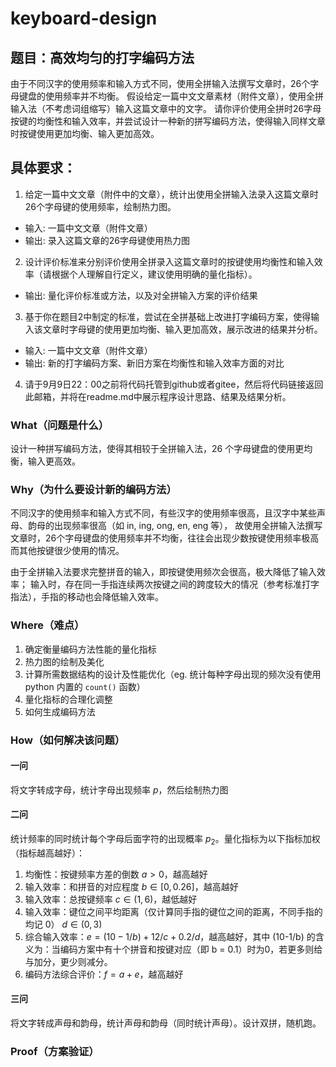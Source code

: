 # keyboard-design

## 题目：高效均匀的打字编码方法

由于不同汉字的使用频率和输入方式不同，使用全拼输入法撰写文章时，26个字母键盘的使用频率并不均衡。
假设给定一篇中文文章素材（附件文章），使用全拼输入法（不考虑词组缩写）输入这篇文章中的文字。
请你评价使用全拼时26字母按键的均衡性和输入效率，并尝试设计一种新的拼写编码方法，使得输入同样文章时按键使用更加均衡、输入更加高效。

## 具体要求： 

1. 给定一篇中文文章（附件中的文章），统计出使用全拼输入法录入这篇文章时26个字母键的使用频率，绘制热力图。
- 输入: 一篇中文文章（附件文章）
- 输出: 录入这篇文章的26字母键使用热力图

2. 设计评价标准来分别评价使用全拼录入这篇文章时的按键使用均衡性和输入效率（请根据个人理解自行定义，建议使用明确的量化指标）。  
- 输出: 量化评价标准或方法，以及对全拼输入方案的评价结果

3. 基于你在题目2中制定的标准，尝试在全拼基础上改进打字编码方案，使得输入该文章时字母键的使用更加均衡、输入更加高效，展示改进的结果并分析。
- 输入: 一篇中文文章（附件文章）
- 输出: 新的打字编码方案、新旧方案在均衡性和输入效率方面的对比

4. 请于9月9日22：00之前将代码托管到github或者gitee，然后将代码链接返回此邮箱，并将在readme.md中展示程序设计思路、结果及结果分析。

### What（问题是什么）

设计一种拼写编码方法，使得其相较于全拼输入法，26 个字母键盘的使用更均衡，输入更高效。

### Why（为什么要设计新的编码方法）

不同汉字的使用频率和输入方式不同，有些汉字的使用频率很高，且汉字中某些声母、韵母的出现频率很高（如 in, ing, ong, en, eng 等），
故使用全拼输入法撰写文章时，26个字母键盘的使用频率并不均衡，往往会出现少数按键使用频率极高而其他按键很少使用的情况。

由于全拼输入法要求完整拼音的输入，即按键使用频次会很高，极大降低了输入效率；
输入时，存在同一手指连续两次按键之间的跨度较大的情况（参考标准打字指法），手指的移动也会降低输入效率。

### Where（难点）

1. 确定衡量编码方法性能的量化指标
2. 热力图的绘制及美化
3. 计算所需数据结构的设计及性能优化（eg. 统计每种字母出现的频次没有使用 python 内置的 `count()` 函数）
4. 量化指标的合理化调整
5. 如何生成编码方法

### How（如何解决该问题）

#### 一问

将文字转成字母，统计字母出现频率 $p$，然后绘制热力图

#### 二问

统计频率的同时统计每个字母后面字符的出现概率 $p_2$。量化指标为以下指标加权（指标越高越好）：

1. 均衡性：按键频率方差的倒数 $a > 0$，越高越好
2. 输入效率：和拼音的对应程度 $b \in [0,0.26]$，越高越好
3. 输入效率：总按键频率 $c \in (1, 6)$，越低越好
4. 输入效率：键位之间平均距离（仅计算同手指的键位之间的距离，不同手指的均记 0） $d\in(0, 3)$
5. 综合输入效率：$e = (10-1/b) + 12/c + 0.2/d$，越高越好，其中 (10-1/b) 的含义为：当编码方案中有十个拼音和按键对应（即 b = 0.1）时为0，若更多则给与加分，更少则减分。
6. 编码方法综合评价：$f = a + e$，越高越好

#### 三问

将文字转成声母和韵母，统计声母和韵母（同时统计声母）。设计双拼，随机跑。

### Proof（方案验证）

